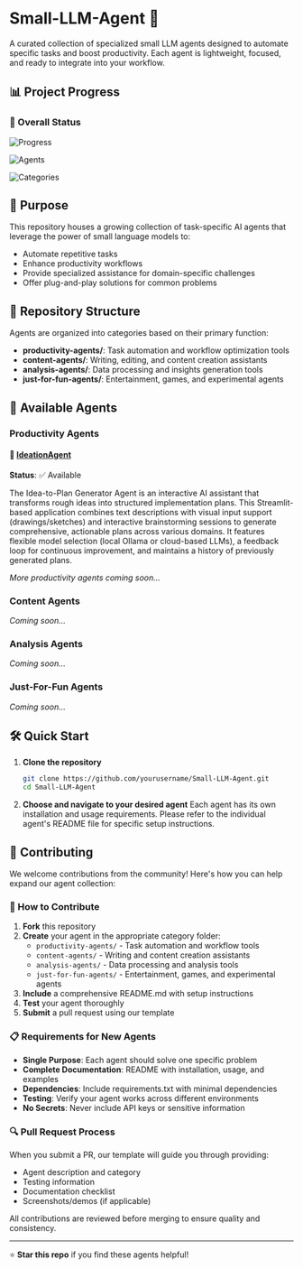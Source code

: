# Small-LLM-Agent 🐧

A curated collection of specialized small LLM agents designed to automate specific tasks and boost productivity. Each agent is lightweight, focused, and ready to integrate into your workflow.

## 📊 Project Progress

### 🎯 Overall Status
![Progress](https://img.shields.io/badge/Project%20Status-Early%20Stage-orange?style=for-the-badge)

![Agents](https://img.shields.io/badge/Total%20Agents-1-blue?style=for-the-badge)

![Categories](https://img.shields.io/badge/Active%20Categories-1%2F4-yellow?style=for-the-badge)


## 🎯 Purpose

This repository houses a growing collection of task-specific AI agents that leverage the power of small language models to:
- Automate repetitive tasks
- Enhance productivity workflows
- Provide specialized assistance for domain-specific challenges
- Offer plug-and-play solutions for common problems

## 📁 Repository Structure

Agents are organized into categories based on their primary function:
- **productivity-agents/**: Task automation and workflow optimization tools
- **content-agents/**: Writing, editing, and content creation assistants
- **analysis-agents/**: Data processing and insights generation tools
- **just-for-fun-agents/**: Entertainment, games, and experimental agents

## 🚀 Available Agents

### Productivity Agents

#### 🧠 [IdeationAgent](./productivity-agents/IdeationAgnet/)
**Status**: ✅ Available  

The Idea-to-Plan Generator Agent is an interactive AI assistant that transforms rough ideas into structured implementation plans. This Streamlit-based application combines text descriptions with visual input support (drawings/sketches) and interactive brainstorming sessions to generate comprehensive, actionable plans across various domains. It features flexible model selection (local Ollama or cloud-based LLMs), a feedback loop for continuous improvement, and maintains a history of previously generated plans.

*More productivity agents coming soon...*

### Content Agents
*Coming soon...*

### Analysis Agents
*Coming soon...*

### Just-For-Fun Agents
*Coming soon...*

## 🛠️ Quick Start

1. **Clone the repository**
   ```bash
   git clone https://github.com/yourusername/Small-LLM-Agent.git
   cd Small-LLM-Agent
   ```

2. **Choose and navigate to your desired agent**
   Each agent has its own installation and usage requirements. Please refer to the individual agent's README file for specific setup instructions.

## 🤝 Contributing

We welcome contributions from the community! Here's how you can help expand our agent collection:

### 🚀 How to Contribute

1. **Fork** this repository
2. **Create** your agent in the appropriate category folder:
   - `productivity-agents/` - Task automation and workflow tools
   - `content-agents/` - Writing and content creation assistants  
   - `analysis-agents/` - Data processing and analysis tools
   - `just-for-fun-agents/` - Entertainment, games, and experimental agents
3. **Include** a comprehensive README.md with setup instructions
4. **Test** your agent thoroughly
5. **Submit** a pull request using our template

### 📋 Requirements for New Agents

- **Single Purpose**: Each agent should solve one specific problem
- **Complete Documentation**: README with installation, usage, and examples
- **Dependencies**: Include requirements.txt with minimal dependencies
- **Testing**: Verify your agent works across different environments
- **No Secrets**: Never include API keys or sensitive information

### 🔍 Pull Request Process

When you submit a PR, our template will guide you through providing:
- Agent description and category
- Testing information
- Documentation checklist
- Screenshots/demos (if applicable)

All contributions are reviewed before merging to ensure quality and consistency.

---

⭐ **Star this repo** if you find these agents helpful!
